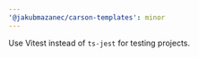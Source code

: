 ```yaml
---
'@jakubmazanec/carson-templates': minor
---
```


Use Vitest instead of `ts-jest` for testing projects.
